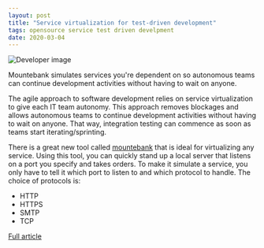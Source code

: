 ```yaml
---
layout: post
title: "Service virtualization for test-driven development"
tags: opensource service test driven develpment
date: 2020-03-04
---
```


![Developer image](https://opensource.com/sites/default/files/styles/image-full-size/public/lead-images/laptop_screen_desk_work_chat_text.png?itok=UXqIDRDD)

Mountebank simulates services you're dependent on so autonomous teams can continue development activities 
without having to wait on anyone.

The agile approach to software development relies on service virtualization to give each IT team autonomy. 
This approach removes blockages and allows autonomous teams to continue development activities without having 
to wait on anyone. That way, integration testing can commence as soon as teams start iterating/sprinting.

There is a great new tool called 
[mountebank](http://www.mbtest.org/) that is ideal for virtualizing any service. Using this tool, you can 
quickly stand up a local server that listens on a port you specify and takes orders. To make it simulate a 
service, you only have to tell it which port to listen to and which protocol to handle. The choice of protocols is:

- HTTP
- HTTPS
- SMTP
- TCP

[Full article](https://opensource.com/article/20/3/service-virtualization-test-driven-development)
